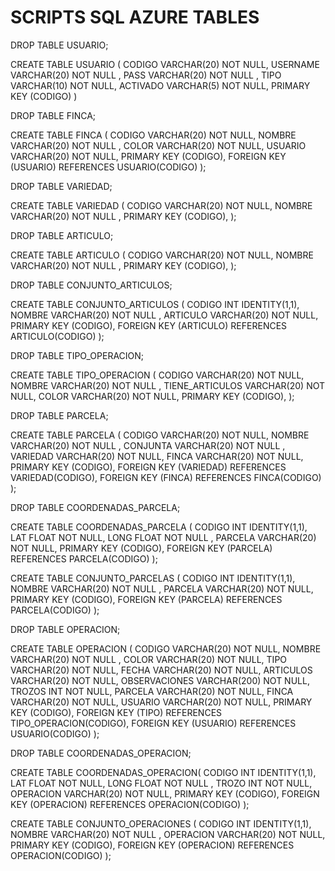 # SCRIPTS SQL AZURE TABLES

DROP TABLE USUARIO;

CREATE TABLE USUARIO (
    CODIGO VARCHAR(20) NOT NULL,
    USERNAME VARCHAR(20)  NOT NULL , 
    PASS VARCHAR(20)  NOT NULL ,
    TIPO VARCHAR(10) NOT NULL,
    ACTIVADO VARCHAR(5) NOT NULL,
    PRIMARY KEY (CODIGO)
)

DROP TABLE FINCA;

CREATE TABLE FINCA (
    CODIGO VARCHAR(20) NOT NULL,
    NOMBRE VARCHAR(20)  NOT NULL , 
    COLOR VARCHAR(20) NOT NULL,
    USUARIO VARCHAR(20) NOT NULL,
    PRIMARY KEY (CODIGO),
    FOREIGN KEY (USUARIO) REFERENCES USUARIO(CODIGO)
);

DROP TABLE VARIEDAD;

CREATE TABLE VARIEDAD (
    CODIGO VARCHAR(20) NOT NULL,
    NOMBRE VARCHAR(20)  NOT NULL , 
    PRIMARY KEY (CODIGO),
);

DROP TABLE ARTICULO;

CREATE TABLE ARTICULO (
    CODIGO VARCHAR(20) NOT NULL,
    NOMBRE VARCHAR(20)  NOT NULL ,
    PRIMARY KEY (CODIGO),
);


DROP TABLE CONJUNTO_ARTICULOS;

CREATE TABLE CONJUNTO_ARTICULOS (
    CODIGO INT IDENTITY(1,1),
    NOMBRE VARCHAR(20) NOT NULL ,
    ARTICULO VARCHAR(20) NOT NULL,
    PRIMARY KEY (CODIGO),
    FOREIGN KEY (ARTICULO) REFERENCES ARTICULO(CODIGO)
);

DROP TABLE TIPO_OPERACION;

CREATE TABLE TIPO_OPERACION (
    CODIGO VARCHAR(20) NOT NULL,
    NOMBRE VARCHAR(20)  NOT NULL , 
    TIENE_ARTICULOS VARCHAR(20) NOT NULL,
    COLOR VARCHAR(20) NOT NULL,
    PRIMARY KEY (CODIGO),
);

DROP TABLE PARCELA;

CREATE TABLE PARCELA (
    CODIGO VARCHAR(20) NOT NULL,
    NOMBRE VARCHAR(20) NOT NULL , 
    CONJUNTA VARCHAR(20) NOT NULL ,
    VARIEDAD VARCHAR(20) NOT NULL,
    FINCA VARCHAR(20) NOT NULL,
    PRIMARY KEY (CODIGO),
    FOREIGN KEY (VARIEDAD) REFERENCES VARIEDAD(CODIGO),
    FOREIGN KEY (FINCA) REFERENCES FINCA(CODIGO)
);

DROP TABLE COORDENADAS_PARCELA;

CREATE TABLE COORDENADAS_PARCELA (
    CODIGO INT IDENTITY(1,1),
    LAT FLOAT NOT NULL,
    LONG FLOAT NOT NULL ,
    PARCELA VARCHAR(20) NOT NULL,
    PRIMARY KEY (CODIGO),
    FOREIGN KEY (PARCELA) REFERENCES PARCELA(CODIGO)
);

CREATE TABLE CONJUNTO_PARCELAS (
    CODIGO INT IDENTITY(1,1),
    NOMBRE VARCHAR(20) NOT NULL ,
    PARCELA VARCHAR(20) NOT NULL,
    PRIMARY KEY (CODIGO),
    FOREIGN KEY (PARCELA) REFERENCES PARCELA(CODIGO)
);


DROP TABLE OPERACION;

CREATE TABLE OPERACION (
    CODIGO VARCHAR(20) NOT NULL,
    NOMBRE VARCHAR(20) NOT NULL , 
    COLOR VARCHAR(20) NOT NULL,
    TIPO VARCHAR(20) NOT NULL,
    FECHA VARCHAR(20) NOT NULL,
    ARTICULOS VARCHAR(20) NOT NULL,
    OBSERVACIONES VARCHAR(200) NOT NULL,
    TROZOS INT NOT NULL,
    PARCELA VARCHAR(20) NOT NULL,
    FINCA VARCHAR(20) NOT NULL,
    USUARIO VARCHAR(20) NOT NULL,
    PRIMARY KEY (CODIGO),
    FOREIGN KEY (TIPO) REFERENCES TIPO_OPERACION(CODIGO),
    FOREIGN KEY (USUARIO) REFERENCES USUARIO(CODIGO)
);


DROP TABLE COORDENADAS_OPERACION;

CREATE TABLE COORDENADAS_OPERACION(
    CODIGO INT IDENTITY(1,1),
    LAT FLOAT NOT NULL,
    LONG FLOAT NOT NULL ,
    TROZO INT NOT NULL,
    OPERACION VARCHAR(20) NOT NULL,
    PRIMARY KEY (CODIGO),
    FOREIGN KEY (OPERACION) REFERENCES OPERACION(CODIGO)
);

CREATE TABLE CONJUNTO_OPERACIONES (
    CODIGO INT IDENTITY(1,1),
    NOMBRE VARCHAR(20) NOT NULL ,
    OPERACION VARCHAR(20) NOT NULL,
    PRIMARY KEY (CODIGO),
    FOREIGN KEY (OPERACION) REFERENCES OPERACION(CODIGO)
);


